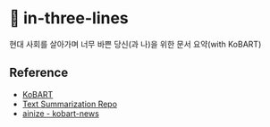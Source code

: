 # 📑 in-three-lines
현대 사회를 살아가며 너무 바쁜 당신(과 나)을 위한 문서 요약(with KoBART)


## Reference
- [KoBART](https://github.com/SKT-AI/KoBART)
- [Text Summarization Repo](https://github.com/uoneway/Text-Summarization-Repo#pre-trained-models)
- [ainize - kobart-news](https://huggingface.co/ainize/kobart-news)
